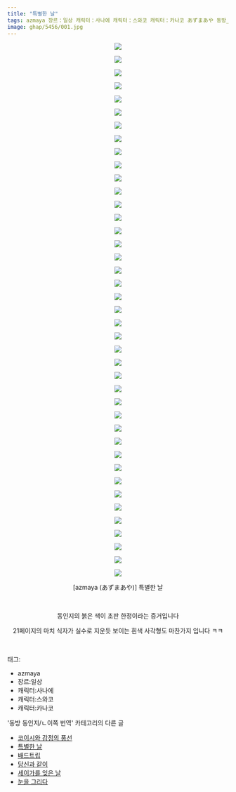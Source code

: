 ```yaml
---
title: "특별한 날"
tags: azmaya 장르：일상 캐릭터：사나에 캐릭터：스와코 캐릭터：카나코 あずまあや 동방_동인지／ㄴ이쪽_번역
image: ghap/5456/001.jpg
---
```

<div class="article">
<p style="text-align: center; clear: none; float: none;"><img src="{{ site.nasurl }}/ghap/5456/001.jpg"/></p>
<p style="text-align: center; clear: none; float: none;"><img src="{{ site.nasurl }}/ghap/5456/002.jpg"/></p>
<p style="text-align: center; clear: none; float: none;"><img src="{{ site.nasurl }}/ghap/5456/003.jpg"/></p>
<p style="text-align: center; clear: none; float: none;"><img src="{{ site.nasurl }}/ghap/5456/004.jpg"/></p>
<p style="text-align: center; clear: none; float: none;"><img src="{{ site.nasurl }}/ghap/5456/005.jpg"/></p>
<p style="text-align: center; clear: none; float: none;"><img src="{{ site.nasurl }}/ghap/5456/006.jpg"/></p>
<p style="text-align: center; clear: none; float: none;"><img src="{{ site.nasurl }}/ghap/5456/007.jpg"/></p>
<p style="text-align: center; clear: none; float: none;"><img src="{{ site.nasurl }}/ghap/5456/008.jpg"/></p>
<p style="text-align: center; clear: none; float: none;"><img src="{{ site.nasurl }}/ghap/5456/009.jpg"/></p>
<p style="text-align: center; clear: none; float: none;"><img src="{{ site.nasurl }}/ghap/5456/010.jpg"/></p>
<p style="text-align: center; clear: none; float: none;"><img src="{{ site.nasurl }}/ghap/5456/011.jpg"/></p>
<p style="text-align: center; clear: none; float: none;"><img src="{{ site.nasurl }}/ghap/5456/012.jpg"/></p>
<p style="text-align: center; clear: none; float: none;"><img src="{{ site.nasurl }}/ghap/5456/013.jpg"/></p>
<p style="text-align: center; clear: none; float: none;"><img src="{{ site.nasurl }}/ghap/5456/014.jpg"/></p>
<p style="text-align: center; clear: none; float: none;"><img src="{{ site.nasurl }}/ghap/5456/015.jpg"/></p>
<p style="text-align: center; clear: none; float: none;"><img src="{{ site.nasurl }}/ghap/5456/016.jpg"/></p>
<p style="text-align: center; clear: none; float: none;"><img src="{{ site.nasurl }}/ghap/5456/017.jpg"/></p>
<p style="text-align: center; clear: none; float: none;"><img src="{{ site.nasurl }}/ghap/5456/018.jpg"/></p>
<p style="text-align: center; clear: none; float: none;"><img src="{{ site.nasurl }}/ghap/5456/019.jpg"/></p>
<p style="text-align: center; clear: none; float: none;"><img src="{{ site.nasurl }}/ghap/5456/020.jpg"/></p>
<p style="text-align: center; clear: none; float: none;"><img src="{{ site.nasurl }}/ghap/5456/021.jpg"/></p>
<p style="text-align: center; clear: none; float: none;"><img src="{{ site.nasurl }}/ghap/5456/022.jpg"/></p>
<p style="text-align: center; clear: none; float: none;"><img src="{{ site.nasurl }}/ghap/5456/023.jpg"/></p>
<p style="text-align: center; clear: none; float: none;"><img src="{{ site.nasurl }}/ghap/5456/024.jpg"/></p>
<p style="text-align: center; clear: none; float: none;"><img src="{{ site.nasurl }}/ghap/5456/025.jpg"/></p>
<p style="text-align: center; clear: none; float: none;"><img src="{{ site.nasurl }}/ghap/5456/026.jpg"/></p>
<p style="text-align: center; clear: none; float: none;"><img src="{{ site.nasurl }}/ghap/5456/027.jpg"/></p>
<p style="text-align: center; clear: none; float: none;"><img src="{{ site.nasurl }}/ghap/5456/028.jpg"/></p>
<p style="text-align: center; clear: none; float: none;"><img src="{{ site.nasurl }}/ghap/5456/029.jpg"/></p>
<p style="text-align: center; clear: none; float: none;"><img src="{{ site.nasurl }}/ghap/5456/030.jpg"/></p>
<p style="text-align: center; clear: none; float: none;"><img src="{{ site.nasurl }}/ghap/5456/031.jpg"/></p>
<p style="text-align: center; clear: none; float: none;"><img src="{{ site.nasurl }}/ghap/5456/032.jpg"/></p>
<p style="text-align: center; clear: none; float: none;"><img src="{{ site.nasurl }}/ghap/5456/033.jpg"/></p>
<p style="text-align: center; clear: none; float: none;"><img src="{{ site.nasurl }}/ghap/5456/034.jpg"/></p>
<p style="text-align: center; clear: none; float: none;"><img src="{{ site.nasurl }}/ghap/5456/035.jpg"/></p>
<p style="text-align: center; clear: none; float: none;"><img src="{{ site.nasurl }}/ghap/5456/036.jpg"/></p>
<p style="text-align: center; clear: none; float: none;"><img src="{{ site.nasurl }}/ghap/5456/037.jpg"/></p>
<p style="text-align: center; clear: none; float: none;"><img src="{{ site.nasurl }}/ghap/5456/038.jpg"/></p>
<p style="text-align: center; clear: none; float: none;"><img src="{{ site.nasurl }}/ghap/5456/039.jpg"/></p>
<p style="text-align: center; clear: none; float: none;"><img src="{{ site.nasurl }}/ghap/5456/040.jpg"/></p>
<p style="text-align: center; clear: none; float: none;"><img src="{{ site.nasurl }}/ghap/5456/041.jpg"/></p>
<p style="text-align: center; clear: none; float: none;">[azmaya (あずまあや)] 특별한 날</p>
<p style="text-align: center; clear: none; float: none;"><br/></p>
<p style="text-align: center; clear: none; float: none;">동인지의 붉은 색이 초판 한정이라는 증거입니다</p>
<p style="text-align: center; clear: none; float: none;">21페이지의 마치 식자가 실수로 지운듯 보이는 흰색 사각형도 마찬가지 입니다 ㅋㅋ</p>
<p><br/></p>
</div><div class="tagTrail">
<p>태그: </p>
<ul>
<li>azmaya</li>
<li>장르:일상</li>
<li>캐릭터:사나에</li>
<li>캐릭터:스와코</li>
<li>캐릭터:카나코</li>
</ul>
</div><div class="another">
<p>'동방 동인지/ㄴ이쪽 번역' 카테고리의 다른 글</p>
<ul>
<li><a href="/2018-12-31-ghap_5457">코이시와 감정의 풍선</a></li>
<li><a href="/2018-12-30-ghap_5456">특별한 날</a></li>
<li><a href="/2018-12-25-ghap_5415">배드트립</a></li>
<li><a href="/2018-12-23-ghap_5396">당신과 같이</a></li>
<li><a href="/2018-12-17-ghap_5361">세이가를 잊은 날</a></li>
<li><a href="/2018-12-11-ghap_5326">눈을 그리다</a></li>
</ul>
</div>